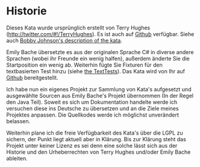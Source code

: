 Historie
========

Dieses Kata wurde ursprünglich erstellt von Terry Hughes (http://twitter.com/#!/TerryHughes).
Es ist auch auf [Github](https://github.com/NotMyself/GildedRose) verfügbar.
Siehe auch [Bobby Johnson's description of the kata](http://iamnotmyself.com/2011/02/13/refactor-this-the-gilded-rose-kata/).

Emily Bache übersetzte es aus der originalen Sprache C# in diverse andere Sprachen
(wobei ihr Freunde ein wenig halfen), außerdem änderte Sie die Startposition ein wenig ab.
Weiterhin fügte Sie Fixturen für den textbasierten Test hinzu (siehe [the TextTests](https://github.com/emilybache/GildedRose-Refactoring-Kata/tree/master/texttests)).
Das Kata wird von Ihr auf [Github](https://github.com/emilybache/GildedRose-Refactoring-Kata) bereitgestellt.

Ich habe nun ein eigenes Projekt zur Sammlung von Kata's aufgesetzt und ausgewählte
Sourcen aus Emily Bache's Projekt übernommen (In der Regel den Java Teil). 
Soweit es sich um Dokumentation handelte werde ich versuchen diese ins Deutsche 
zu übersetzen und an die Ziele meines Projektes anpassen. 
Die Quellkodes werde ich möglichst unverändert belassen. 

Weiterhin plane ich die freie Verfügbarkeit des Kata's über die LGPL zu sichern, der Punkt
liegt aktuell aber in Klärung. Bis zur Klärung steht das Projekt unter keiner Lizenz
es sei denn eine solche lässt sich aus der Historie und den Urheberrechten von 
Terry Hughes und/oder Emily Bache ableiten. 






